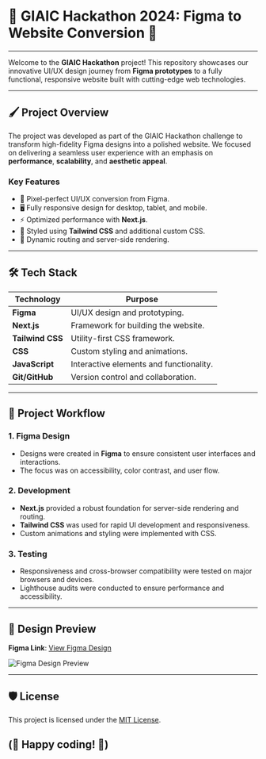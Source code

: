 # 🌟 GIAIC Hackathon 2024: Figma to Website Conversion 🚀
---
Welcome to the **GIAIC Hackathon** project! This repository showcases our innovative UI/UX design journey from **Figma prototypes** to a fully functional, responsive website built with cutting-edge web technologies.

---

## 🖌️ **Project Overview**

The project was developed as part of the GIAIC Hackathon challenge to transform high-fidelity Figma designs into a polished website. We focused on delivering a seamless user experience with an emphasis on **performance**, **scalability**, and **aesthetic appeal**.

### **Key Features**
- 🔗 Pixel-perfect UI/UX conversion from Figma.
- 🖥️ Fully responsive design for desktop, tablet, and mobile.
- ⚡ Optimized performance with **Next.js**.
- 🎨 Styled using **Tailwind CSS** and additional custom CSS.
- 🔄 Dynamic routing and server-side rendering.

---

## 🛠️ **Tech Stack**

| **Technology**  | **Purpose**                             |
|------------------|-----------------------------------------|
| **Figma**        | UI/UX design and prototyping.          |
| **Next.js**      | Framework for building the website.    |
| **Tailwind CSS** | Utility-first CSS framework.           |
| **CSS**          | Custom styling and animations.         |
| **JavaScript**   | Interactive elements and functionality.|
| **Git/GitHub**   | Version control and collaboration.     |

---

## 🎯 **Project Workflow**

### **1. Figma Design**
   - Designs were created in **Figma** to ensure consistent user interfaces and interactions.
   - The focus was on accessibility, color contrast, and user flow.

### **2. Development**
   - **Next.js** provided a robust foundation for server-side rendering and routing.
   - **Tailwind CSS** was used for rapid UI development and responsiveness.
   - Custom animations and styling were implemented with CSS.

### **3. Testing**
   - Responsiveness and cross-browser compatibility were tested on major browsers and devices.
   - Lighthouse audits were conducted to ensure performance and accessibility.

---

## 🎨 **Design Preview**

**Figma Link**: [View Figma Design](https://figma.com/sample-link)

![Figma Design Preview](https://via.placeholder.com/800x400?text=Design+Preview)

---

## 🛡️ **License**

This project is licensed under the [MIT License](LICENSE).

## **(💫 Happy coding! 🚀)**

